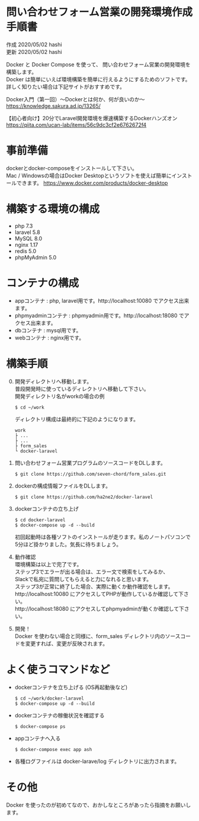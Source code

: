 # 問い合わせフォーム営業の開発環境作成手順書

作成 2020/05/02 hashi  
更新 2020/05/02 hashi

Docker と Docker Compose を使って、 問い合わせフォーム営業の開発環境を構築します。  
Docker は簡単にいえば環境構築を簡単に行えるようにするためのソフトです。  
詳しく知りたい場合は下記サイトがおすすめです。  

Docker入門（第一回）～Dockerとは何か、何が良いのか～  
https://knowledge.sakura.ad.jp/13265/

【初心者向け】20分でLaravel開発環境を爆速構築するDockerハンズオン  
https://qiita.com/ucan-lab/items/56c9dc3cf2e6762672f4

# 事前準備
dockerとdocker-composeをインストールして下さい。  
Mac / Windowsの場合はDocker Desktopというソフトを使えば簡単にインストールできます。
https://www.docker.com/products/docker-desktop

# 構築する環境の構成
- php 7.3
- laravel 5.8
- MySQL 8.0
- nginx 1.17
- redis 5.0
- phpMyAdmin 5.0

# コンテナの構成
- appコンテナ : php, laravel用です。http://localhost:10080 でアクセス出来ます。
- phpmyadminコンテナ : phpmyadmin用です。http://localhost:18080 でアクセス出来ます。
- dbコンテナ : mysql用です。
- webコンテナ : nginx用です。

# 構築手順

0. 開発ディレクトリへ移動します。  
   普段開発時に使っているディレクトリへ移動して下さい。  
   開発ディレクトリ名がworkの場合の例
   ```
   $ cd ~/work
   ```
   
   ディレクトリ構成は最終的に下記のようになります。
   ```
   work 
   ├ ...
   ├ ...
   ├ form_sales
   └ docker-laravel
   ```


1. 問い合わせフォーム営業プログラムのソースコードをDLします。
   ```
   $ git clone https://github.com/seven-chord/form_sales.git
   ```

2. dockerの構成情報ファイルをDLします。
   ```
   $ git clone https://github.com/ha2ne2/docker-laravel
   ```

3. dockerコンテナの立ち上げ
   ```
   $ cd docker-laravel
   $ docker-compose up -d --build
   ```
   初回起動時は各種ソフトのインストールが走ります。私のノートパソコンで5分ほど掛かりました。気長に待ちましょう。

4. 動作確認  
   環境構築は以上で完了です。  
   ステップ3でエラーが出る場合は、エラー文で検索をしてみるか、  
   Slackで私宛に質問してもらえると力になれると思います。  
   ステップ3が正常に終了した場合、実際に動くか動作確認をします。  
   http://localhost:10080 にアクセスしてPHPが動作しているか確認して下さい。  
   http://localhost:18080 にアクセスしてphpmyadminが動くか確認して下さい。  

5. 開発！  
  Docker を使わない場合と同様に、form_sales ディレクトリ内のソースコードを変更すれば、変更が反映されます。

# よく使うコマンドなど

- dockerコンテナを立ち上げる (OS再起動後など)
  ```
  $ cd ~/work/docker-laravel
  $ docker-compose up -d --build
  ```

- dockerコンテナの稼働状況を確認する
  ```
  $ docker-compose ps
  ```

- appコンテナへ入る  
  ```
  $ docker-compose exec app ash
  ```
- 各種ログファイルは docker-larave/log ディレクトリに出力されます。  


# その他
Docker を使ったのが初めてなので、おかしなところがあったら指摘をお願いします。
